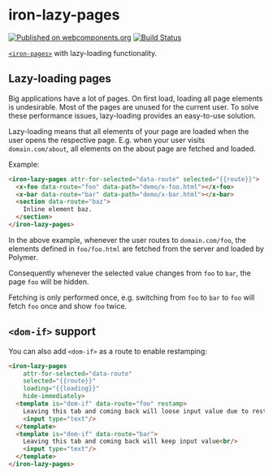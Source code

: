 # iron-lazy-pages

[![Published on webcomponents.org](https://img.shields.io/badge/webcomponents.org-published-blue.svg)](https://www.webcomponents.org/element/timvdlippe/iron-lazy-pages)
[![Build Status](https://travis-ci.org/TimvdLippe/iron-lazy-pages.svg?branch=master)](https://travis-ci.org/TimvdLippe/iron-lazy-pages)

[`<iron-pages>`](https://github.com/PolymerElements/iron-pages) with lazy-loading functionality.

## Lazy-loading pages

Big applications have a lot of pages. On first load, loading all page elements
is undesirable. Most of the pages are unused for the current user. To solve
these performance issues, lazy-loading provides an easy-to-use solution.

Lazy-loading means that all elements of your page are loaded when the user
opens the respective page. E.g. when your user visits `domain.com/about`, all
elements on the about page are fetched and loaded.

Example:

<!--
```
<custom-element-demo>
  <template>
    <link rel="import" href="iron-lazy-pages.html">
    <link rel="import" href="../paper-tabs/paper-tabs.html">
    <link rel="import" href="../paper-tabs/paper-tab.html">
    <dom-bind>
      <template is="dom-bind">
        <paper-tabs selected="{{route}}" attr-for-selected='key'>
          <paper-tab key='foo'>Foo</paper-tab>
          <paper-tab key='bar'>Bar</paper-tab>
          <paper-tab key='baz'>Baz!</paper-tab>
        </paper-tabs>
        <next-code-block></next-code-block>
      </template>
    </dom-bind>
  </template>
</custom-element-demo>
```
-->
```html
<iron-lazy-pages attr-for-selected="data-route" selected="{{route}}">
  <x-foo data-route="foo" data-path="demo/x-foo.html"></x-foo>
  <x-bar data-route="bar" data-path="demo/x-bar.html"></x-bar>
  <section data-route="baz">
    Inline element baz.
  </section>
</iron-lazy-pages>
```

In the above example, whenever the user routes to `domain.com/foo`, the elements defined
in `foo/foo.html` are fetched from the server and loaded by Polymer.

Consequently whenever the selected value changes from `foo` to `bar`, the page `foo`
will be hidden.

Fetching is only performed once, e.g. switching from `foo` to `bar` to `foo` will fetch
`foo` once and show `foo` twice.

## `<dom-if>` support

You can also add `<dom-if>` as a route to enable restamping:

```html
<iron-lazy-pages
    attr-for-selected="data-route"
    selected="{{route}}"
    loading="{{loading}}"
    hide-immediately>
  <template is="dom-if" data-route="foo" restamp>
    Leaving this tab and coming back will loose input value due to restamp<br/>
    <input type="text"/>
  </template>
  <template is="dom-if" data-route="bar">
    Leaving this tab and coming back will keep input value<br/>
    <input type="text"/>
  </template>
</iron-lazy-pages>
```
